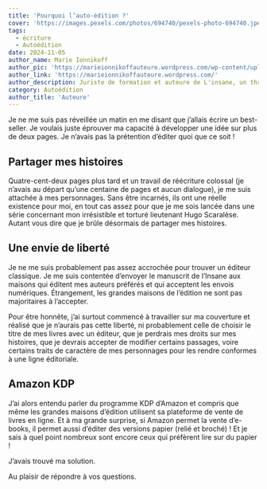 ```yaml
---
title: 'Pourquoi l’auto-édition ?'
cover: 'https://images.pexels.com/photos/694740/pexels-photo-694740.jpeg'
tags:
  - écriture
  - Autoédition
date: 2024-11-05
author_name: Marie Ionnikoff
author_pic: 'https://marieionnikoffauteure.wordpress.com/wp-content/uploads/2024/05/f180617088475142-1.jpg'
author_link: 'https://marieionnikoffauteure.wordpress.com/'
author_description: Juriste de formation et auteure de L'insane, un thriller judiciaire et psychologique disponible en broché et ebook sur Amazon
category: Autoédition
author_title: 'Auteure'
---
```


Je ne me suis pas réveillée un matin en me disant que j’allais écrire un best-seller. Je voulais
juste éprouver ma capacité à développer une idée sur plus de deux pages. Je n’avais pas la
prétention d’éditer quoi que ce soit !

## Partager mes histoires

Quatre-cent-deux pages plus tard et un travail de réécriture colossal (je n’avais au départ
qu’une centaine de pages et aucun dialogue), je me suis attachée à mes personnages. Sans
être incarnés, ils ont une réelle existence pour moi, en tout cas assez pour que je me sois
lancée dans une série concernant mon irrésistible et torturé lieutenant Hugo Scaralèse.
Autant vous dire que je brûle désormais de partager mes histoires.

## Une envie de liberté

Je ne me suis probablement pas assez accrochée pour trouver un éditeur classique. Je me
suis contentée d’envoyer le manuscrit de l’Insane aux maisons qui éditent mes auteurs
préférés et qui acceptent les envois numériques. Étrangement, les grandes maisons de
l’édition ne sont pas majoritaires à l’accepter.

Pour être honnête, j’ai surtout commencé à travailler sur ma couverture et réalisé que je
n’aurais pas cette liberté, ni probablement celle de choisir le titre de mes livres avec un
éditeur, que je perdrais mes droits sur mes histoires, que je devrais accepter de modifier
certains passages, voire certains traits de caractère de mes personnages pour les rendre
conformes à une ligne éditoriale.

## Amazon KDP

J’ai alors entendu parler du programme KDP d’Amazon et compris que même les grandes
maisons d’édition utilisent sa plateforme de vente de livres en ligne. Et à ma grande
surprise, si Amazon permet la vente d’e-books, il permet aussi d’éditer des versions papier
(relié et broché) ! Et je sais à quel point nombreux sont encore ceux qui préfèrent lire sur du
papier !

J’avais trouvé ma solution.

Au plaisir de répondre à vos questions.